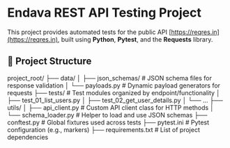 # Endava REST API Testing Project

This project provides automated tests for the public API [https://reqres.in](https://reqres.in), built using **Python**, **Pytest**, and the **Requests** library.

## 📁 Project Structure

project_root/
├── data/
│ ├── json_schemas/         # JSON schema files for response validation
│ └── payloads.py           # Dynamic payload generators for requests
├── tests/                  # Test modules organized by endpoint/functionality
│ ├── test_01_list_users.py
│ ├── test_02_get_user_details.py
│ └── ...
├── utils/
│ ├── api_client.py         # Custom API client class for HTTP methods
│ └── schema_loader.py      # Helper to load and use JSON schemas
├── conftest.py             # Global fixtures used across tests
├── pytest.ini              # Pytest configuration (e.g., markers)
├── requirements.txt        # List of project dependencies